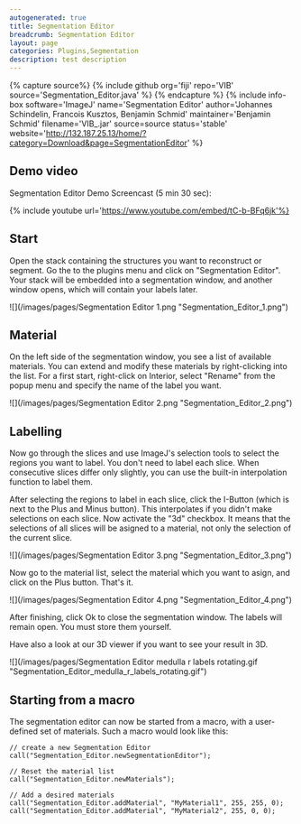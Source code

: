```yaml
---
autogenerated: true
title: Segmentation Editor
breadcrumb: Segmentation Editor
layout: page
categories: Plugins,Segmentation
description: test description
---
```



{% capture source%}
{% include github org='fiji' repo='VIB' source='Segmentation\_Editor.java' %}
{% endcapture %}
{% include info-box software='ImageJ' name='Segmentation Editor' author='Johannes Schindelin, Francois Kusztos, Benjamin Schmid' maintainer='Benjamin Schmid' filename='VIB\_.jar' source=source status='stable' website='http://132.187.25.13/home/?category=Download&page=SegmentationEditor' %}

Demo video
----------

Segmentation Editor Demo Screencast (5 min 30 sec):

{% include youtube url='https://www.youtube.com/embed/tC-b-BFq6jk'%}

Start
-----

Open the stack containing the structures you want to reconstruct or segment. Go the to the plugins menu and click on "Segmentation Editor". Your stack will be embedded into a segmentation window, and another window opens, which will contain your labels later.

![](/images/pages/Segmentation Editor 1.png "Segmentation_Editor_1.png")

Material
--------

On the left side of the segmentation window, you see a list of available materials. You can extend and modify these materials by right-clicking into the list. For a first start, right-click on Interior, select "Rename" from the popup menu and specify the name of the label you want.

![](/images/pages/Segmentation Editor 2.png "Segmentation_Editor_2.png")

Labelling
---------

Now go through the slices and use ImageJ's selection tools to select the regions you want to label. You don't need to label each slice. When consecutive slices differ only slightly, you can use the built-in interpolation function to label them.

After selecting the regions to label in each slice, click the I-Button (which is next to the Plus and Minus button). This interpolates if you didn't make selections on each slice. Now activate the "3d" checkbox. It means that the selections of all slices will be asigned to a material, not only the selection of the current slice.

![](/images/pages/Segmentation Editor 3.png "Segmentation_Editor_3.png")

Now go to the material list, select the material which you want to asign, and click on the Plus button. That's it.

![](/images/pages/Segmentation Editor 4.png "Segmentation_Editor_4.png")

After finishing, click Ok to close the segmentation window. The labels will remain open. You must store them yourself.

Have also a look at our 3D viewer if you want to see your result in 3D.

![](/images/pages/Segmentation Editor medulla r labels rotating.gif "Segmentation_Editor_medulla_r_labels_rotating.gif")

Starting from a macro
---------------------

The segmentation editor can now be started from a macro, with a user-defined set of materials. Such a macro would look like this:

    // create a new Segmentation Editor
    call("Segmentation_Editor.newSegmentationEditor");

    // Reset the material list
    call("Segmentation_Editor.newMaterials");

    // Add a desired materials
    call("Segmentation_Editor.addMaterial", "MyMaterial1", 255, 255, 0);
    call("Segmentation_Editor.addMaterial", "MyMaterial2", 255, 0, 0);

 
